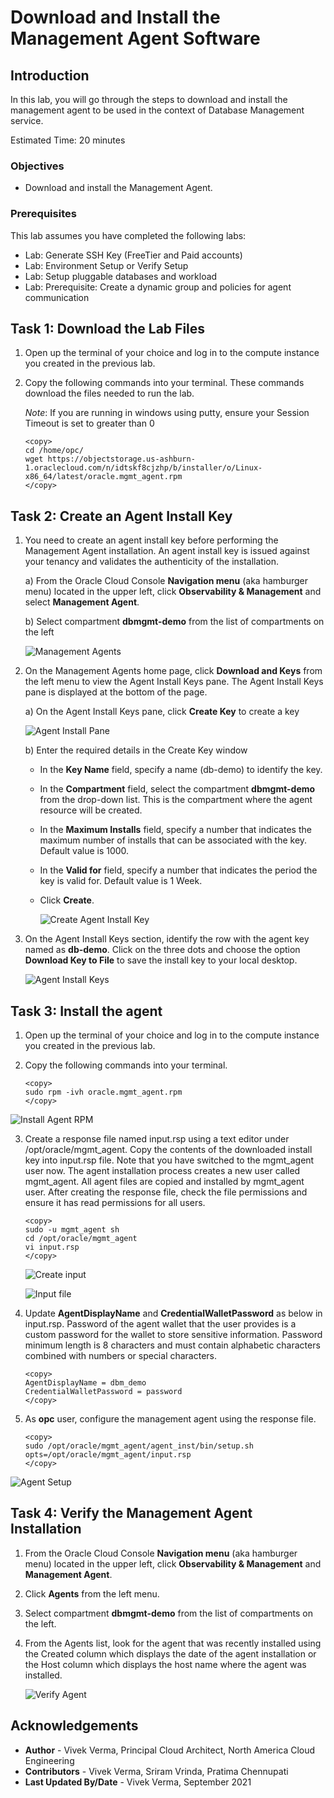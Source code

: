# Download and Install the Management Agent Software

## Introduction

In this lab, you will go through the steps to download and install the management agent to be used in the context of Database Management service.

Estimated Time: 20 minutes

### Objectives

-   Download and install the Management Agent.

### Prerequisites

This lab assumes you have completed the following labs:
* Lab: Generate SSH Key (FreeTier and Paid accounts)
* Lab: Environment Setup or Verify Setup
* Lab: Setup pluggable databases and workload
* Lab: Prerequisite: Create a dynamic group and policies for agent communication

## Task 1: Download the Lab Files

1.  Open up the terminal of your choice and log in to the compute instance you created in the previous lab.

2.  Copy the following commands into your terminal. These commands download the files needed to run the lab.

    *Note*: If you are running in windows using putty, ensure your Session Timeout is set to greater than 0

    ```
    <copy>
    cd /home/opc/
    wget https://objectstorage.us-ashburn-1.oraclecloud.com/n/idtskf8cjzhp/b/installer/o/Linux-x86_64/latest/oracle.mgmt_agent.rpm
    </copy>
    ```

## Task 2: Create an Agent Install Key

1.  You need to create an agent install key before performing the Management Agent installation. An agent install key is issued against your tenancy and validates the authenticity of the installation.

    a) From the Oracle Cloud Console **Navigation menu** (aka hamburger menu) located in the upper left, click **Observability & Management** and select **Management Agent**.

    b) Select compartment **dbmgmt-demo** from the list of compartments on the left

    ![Management Agents](./images/managementagents.png " ")

2.  On the Management Agents home page, click **Download and Keys** from the left menu to view the Agent Install Keys pane. The Agent Install Keys pane is displayed at the bottom of the page.

    a) On the Agent Install Keys pane, click **Create Key** to create a key

    ![Agent Install Pane](./images/agentinstallpane.png " ")

    b) Enter the required details in the Create Key window

    -  In the **Key Name** field, specify a name (db-demo) to identify the key.
    -  In the **Compartment** field, select the compartment **dbmgmt-demo** from the drop-down list. This is the compartment where the agent resource will be created.
    -  In the **Maximum Installs** field, specify a number that indicates the maximum number of installs that can be associated with the key. Default value is 1000.
    -  In the **Valid for** field, specify a number that indicates the period the key is valid for. Default value is 1 Week.
    -  Click **Create**.

        ![Create Agent Install Key](./images/createkey.png " ")

3.  On the Agent Install Keys section, identify the row with the agent key named as **db-demo**. Click on the three dots and choose the option **Download Key to File** to save the install key to your local desktop.  

    ![Agent Install Keys](./images/agentinstallkeys.png " ")

## Task 3: Install the agent

1. Open up the terminal of your choice and log in to the compute instance you created in the previous lab.
2. Copy the following commands into your terminal.  

    ```
    <copy>
    sudo rpm -ivh oracle.mgmt_agent.rpm
    </copy>
    ```
![Install Agent RPM](./images/installagentrpm.png " ")

3. Create a response file named input.rsp using a text editor under /opt/oracle/mgmt\_agent. Copy the contents of the downloaded install key into input.rsp file. Note that you have switched to the mgmt\_agent user now. The agent installation process creates a new user called mgmt\_agent. All agent files are copied and installed by mgmt_agent user. After creating the response file, check the file permissions and ensure it has read permissions for all users.

    ```
    <copy>
    sudo -u mgmt_agent sh
    cd /opt/oracle/mgmt_agent    
    vi input.rsp
    </copy>
    ```

    ![Create input](./images/createinput.png " ")

    ![Input file](./images/inputfile.png " ")

4. Update **AgentDisplayName** and **CredentialWalletPassword** as below in input.rsp. Password of the agent wallet that the user provides is a custom password for the wallet to store sensitive information. Password minimum length is 8 characters and must contain alphabetic characters combined with numbers or special characters.

    ```
    <copy>
    AgentDisplayName = dbm_demo
    CredentialWalletPassword = password
    </copy>
    ```

5. As **opc** user, configure the management agent using the response file.

    ```
    <copy>
    sudo /opt/oracle/mgmt_agent/agent_inst/bin/setup.sh opts=/opt/oracle/mgmt_agent/input.rsp
    </copy>
    ```
![Agent Setup](./images/agentsetup.png " ")

## Task 4: Verify the Management Agent Installation

1. From the Oracle Cloud Console **Navigation menu** (aka hamburger menu) located in the upper left, click **Observability & Management** and **Management Agent**.
2. Click **Agents** from the left menu.
3. Select compartment **dbmgmt-demo** from the list of compartments on the left.
4. From the Agents list, look for the agent that was recently installed using the Created column which displays the date of the agent installation or the Host column which displays the host name where the agent was installed.

    ![Verify Agent](./images/verifyagent.png " ")

## Acknowledgements

- **Author** - Vivek Verma, Principal Cloud Architect, North America Cloud Engineering
- **Contributors** - Vivek Verma, Sriram Vrinda, Pratima Chennupati
- **Last Updated By/Date** - Vivek Verma, September 2021
